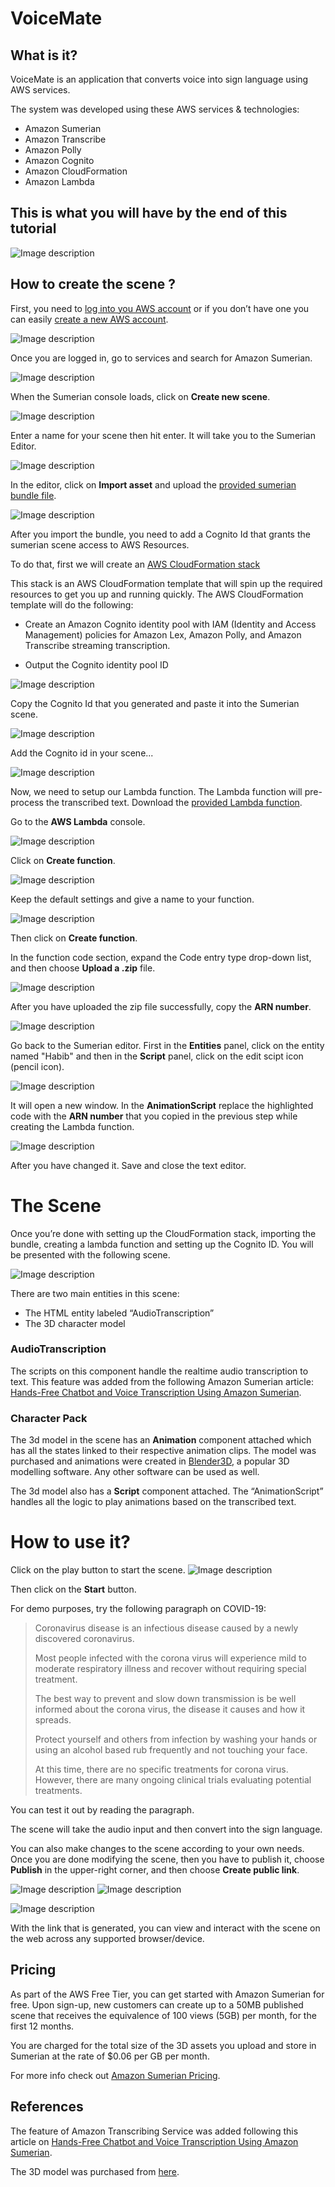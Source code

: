 # VoiceMate

## What is it?

VoiceMate is an application that converts voice into sign language using AWS services.

The system was developed using these AWS services & technologies:

- Amazon Sumerian
- Amazon Transcribe
- Amazon Polly
- Amazon Cognito
- Amazon CloudFormation
- Amazon Lambda

## This is what you will have by the end of this tutorial

![Image description](./Images/Voicemate.png)

## How to create the scene ?

First, you need to [log into you AWS account](https://aws.amazon.com/console/) or if you don’t have one you can easily [create a new AWS account](https://aws.amazon.com/resources/create-account/).

![Image description](./Images/Log_in.png)

Once you are logged in, go to services and search for Amazon Sumerian.

![Image description](./Images/Sumerina_Editor.png)

When the Sumerian console loads, click on **Create new scene**.

![Image description](./Images/Create_name.png)

Enter a name for your scene then hit enter. It will take you to the Sumerian Editor.

![Image description](./Images/Import_asset.png)

In the editor, click on **Import asset** and upload the [provided sumerian bundle file](https://github.com/bahrain-uob/VoiceMate/blob/master/src/VoiceMate_v1.1_Bundle.zip).

![Image description](./Images/Upload_bundle.png)

After you import the bundle, you need to add a Cognito Id that grants the sumerian scene access to AWS Resources.

To do that, first we will create an [AWS CloudFormation stack](https://console.aws.amazon.com/cloudformation/home?region=us-east-1#/stacks/quickcreate?templateURL=https:%2F%2Fs3.amazonaws.com%2Fsumerian-cfn-templates%2FTranscribeStreamingLexPollyExampleTemplate.yml&stackName=AmazonSumerianTrascribeStreamingStack)

This stack is an AWS CloudFormation template that will spin up the required resources to get you up and running quickly. The AWS CloudFormation template will do the following:

- Create an Amazon Cognito identity pool with IAM (Identity and Access Management) policies for Amazon Lex, Amazon Polly, and Amazon Transcribe streaming transcription.

- Output the Cognito identity pool ID

![Image description](./Images/Create_cognito.png)

Copy the Cognito Id that you generated and paste it into the Sumerian scene.

![Image description](./Images/Copy_Cognito.png) 
 
Add the Cognito id in your scene...

![Image description](./Images/Add_cognito.png)

Now, we need to setup our Lambda function. The Lambda function will pre-process the transcribed text. Download the [provided Lambda function](https://github.com/bahrain-uob/VoiceMate/blob/master/src/sumerian-text-process-function.zip).

Go to the **AWS Lambda** console.

![Image description](./Images/Lambda_console.png)

Click on **Create function**. 

![Image description](./Images/Create_function.png)

Keep the default settings and give a name to your function.

![Image description](./Images/Function_name.png)

Then click on **Create function**.

In the function code section, expand the Code entry type drop-down list, and then choose **Upload a .zip** file.

![Image description](./Images/Upload_zip.png)

After you have uploaded the zip file successfully, copy the **ARN number**.

![Image description](./Images/Copy_Arn.png)

Go back to the Sumerian editor. First in the **Entities** panel, click on the entity named "Habib" and then in the **Script** panel, click on the edit scipt icon (pencil icon).

![Image description](./Images/Edit_code.png)

It will open a new window. In the **AnimationScript** replace the highlighted code with the **ARN number** that you copied in the previous step while creating the Lambda function.

![Image description](./Images/Change_code.png)

After you have changed it. Save and close the text editor.

# The Scene

Once you’re done with setting up the CloudFormation stack, importing the bundle, creating a lambda function and setting up the Cognito ID. You will be presented with the following scene.

![Image description](./Images/Scene.png)

There are two main entities in this scene:

-	The HTML entity labeled “AudioTranscription”
-	The 3D character model

### AudioTranscription

The scripts on this component handle the realtime audio transcription to text. This feature was added from the following Amazon Sumerian article: [Hands-Free Chatbot and Voice Transcription Using Amazon Sumerian](https://docs.sumerian.amazonaws.com/articles/hands-free-voice-transcription/).
  
### Character Pack

The 3d model in the scene has an **Animation** component attached which has all the states linked to their respective animation clips. The model was purchased and animations were created in [Blender3D](https://www.blender.org/), a popular 3D modelling software. Any other software can be used as well.

The 3d model also has a **Script** component attached. The “AnimationScript” handles all the logic to play animations based on the transcribed text.


# How to use it?

Click on the play button to start the scene.
![Image description](./Images/Play.png)

Then click on the **Start** button.

For demo purposes, try the following paragraph on COVID-19:

>Coronavirus disease is an infectious disease caused by a newly discovered coronavirus.
>
>Most people infected with the corona virus will experience mild to moderate respiratory illness and recover without requiring special treatment.
>
>The best way to prevent and slow down transmission is be well informed about the corona virus, the disease it causes and how it spreads.
>
>Protect yourself and others from infection by washing your hands or using an alcohol based rub frequently and not touching your face.
>
>At this time, there are no specific treatments for corona virus. However, there are many ongoing clinical trials evaluating potential treatments.


You can test it out by reading the paragraph.

The scene will take the audio input and then convert into the sign language.


You can also make changes to the scene according to your own needs. Once you are done modifying the scene, then you have to publish it, choose **Publish** in the upper-right corner, and then choose **Create public link**.

![Image description](./Images/Create_link.png)
![Image description](./Images/Publish.png)

![Image description](./Images/link.png)

With the link that is generated, you can view and interact with the scene on the web across any supported browser/device.

## Pricing


As part of the AWS Free Tier, you can get started with Amazon Sumerian for free. Upon sign-up, new customers can create up to a 50MB published scene that receives the equivalence of 100 views (5GB) per month, for the first 12 months.

You are charged for the total size of the 3D assets you upload and store in Sumerian at the rate of $0.06 per GB per month.

For more info check out [Amazon Sumerian Pricing](https://aws.amazon.com/sumerian/pricing/).

## References

The feature of Amazon Transcribing Service was added following this article on [Hands-Free Chatbot and Voice Transcription Using Amazon Sumerian](https://docs.sumerian.amazonaws.com/articles/hands-free-voice-transcription/).

The 3D model was purchased from [here](https://www.turbosquid.com/3d-models/arab-man-rigged-max/1037750).
